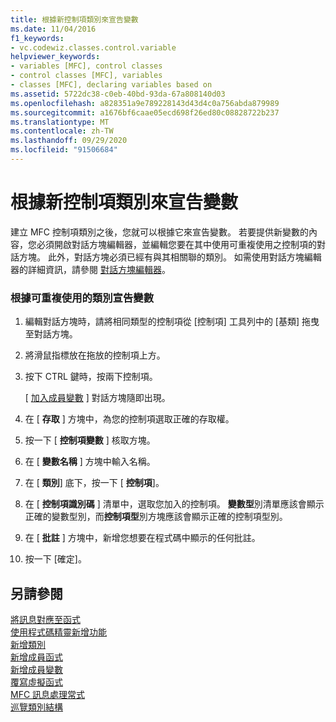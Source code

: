 ```yaml
---
title: 根據新控制項類別來宣告變數
ms.date: 11/04/2016
f1_keywords:
- vc.codewiz.classes.control.variable
helpviewer_keywords:
- variables [MFC], control classes
- control classes [MFC], variables
- classes [MFC], declaring variables based on
ms.assetid: 5722dc38-c0eb-40bd-93da-67a808140d03
ms.openlocfilehash: a828351a9e789228143d43d4c0a756abda879989
ms.sourcegitcommit: a1676bf6caae05ecd698f26ed80c08828722b237
ms.translationtype: MT
ms.contentlocale: zh-TW
ms.lasthandoff: 09/29/2020
ms.locfileid: "91506684"
---
```

# <a name="declaring-a-variable-based-on-your-new-control-class"></a>根據新控制項類別來宣告變數

建立 MFC 控制項類別之後，您就可以根據它來宣告變數。 若要提供新變數的內容，您必須開啟對話方塊編輯器，並編輯您要在其中使用可重複使用之控制項的對話方塊。 此外，對話方塊必須已經有與其相關聯的類別。 如需使用對話方塊編輯器的詳細資訊，請參閱 [對話方塊編輯器](../../windows/dialog-editor.md)。

### <a name="to-declare-a-variable-based-on-your-reusable-class"></a>根據可重複使用的類別宣告變數

1. 編輯對話方塊時，請將相同類型的控制項從 [控制項] 工具列中的 [基類] 拖曳至對話方塊。

1. 將滑鼠指標放在拖放的控制項上方。

1. 按下 CTRL 鍵時，按兩下控制項。

   [ [加入成員變數](../../ide/adding-a-member-variable-visual-cpp.md#add-member-variable-wizard) ] 對話方塊隨即出現。

1. 在 [ **存取** ] 方塊中，為您的控制項選取正確的存取權。

1. 按一下 [ **控制項變數** ] 核取方塊。

1. 在 [ **變數名稱** ] 方塊中輸入名稱。

1. 在 [ **類別**] 底下，按一下 [ **控制項**]。

1. 在 [ **控制項識別碼** ] 清單中，選取您加入的控制項。 **變數型**別清單應該會顯示正確的變數型別，而**控制項型**別方塊應該會顯示正確的控制項型別。

1. 在 [ **批註** ] 方塊中，新增您想要在程式碼中顯示的任何批註。

1. 按一下 [確定]。

## <a name="see-also"></a>另請參閱

[將訊息對應至函式](../../mfc/reference/mapping-messages-to-functions.md)<br/>
[使用程式碼精靈新增功能](../../ide/adding-functionality-with-code-wizards-cpp.md)<br/>
[新增類別](../../ide/adding-a-class-visual-cpp.md)<br/>
[新增成員函式](../../ide/adding-a-member-function-visual-cpp.md)<br/>
[新增成員變數](../../ide/adding-a-member-variable-visual-cpp.md)<br/>
[覆寫虛擬函式](../../ide/overriding-a-virtual-function-visual-cpp.md)<br/>
[MFC 訊息處理常式](../../mfc/reference/adding-an-mfc-message-handler.md)<br/>
[巡覽類別結構](../../ide/navigate-code-cpp.md)
